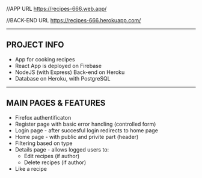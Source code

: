 //APP URL
https://recipes-666.web.app/

//BACK-END URL
https://recipes-666.herokuapp.com/

-------------------------
PROJECT INFO
-------------------------
- App for cooking recipes
- React App is deployed on Firebase
- NodeJS (with Express) Back-end on Heroku
- Database on Heroku, with PostgreSQL

-------------------------
MAIN PAGES & FEATURES
-------------------------
- Firefox authentificaton
- Register page with basic error handling (controlled form)
- Login page - after succesful login redirects to home page
- Home page - with public and privite part (header)
- Filtering based on type
- Details page - allows logged users to:
  - Edit recipes (if author)
  - Delete recipes (if author)
- Like a recipe
